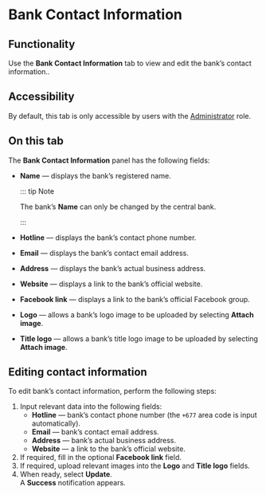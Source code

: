 # Bank Contact Information

## Functionality

Use the **Bank Contact Information** tab to view and edit the bank’s contact information..

## Accessibility

By default, this tab is only accessible by users with the [Administrator](../roles.md#administrator) role.

## On this tab

The **Bank Contact Information** panel has the following fields:
- **Name** — displays the bank’s registered name.

  ::: tip Note

  The bank’s **Name** can only be changed by the central bank.

  :::

- **Hotline** — displays the bank’s contact phone number.
- **Email** — displays the bank’s contact email address.
- **Address** — displays the bank’s actual business address.
- **Website** — displays a link to the bank’s official website.
- **Facebook link** — displays a link to the bank’s official Facebook group.
- **Logo** — allows a bank’s logo image to be uploaded by selecting **Attach image**.
- **Title logo** — allows a bank’s title logo image to be uploaded by selecting **Attach image**.

## Editing contact information

To edit bank’s contact information, perform the following steps:
1. Input relevant data into the following fields:
   - **Hotline** — bank’s contact phone number (the `+677` area code is input automatically).
   - **Email** — bank’s contact email address.
   - **Address** — bank’s actual business address.
   - **Website** — a link to the bank’s official website.
2. If required, fill in the optional **Facebook link** field.
3. If required, upload relevant images into the **Logo** and **Title logo** fields.
4. When ready, select **Update**.\
   A **Success** notification appears.
